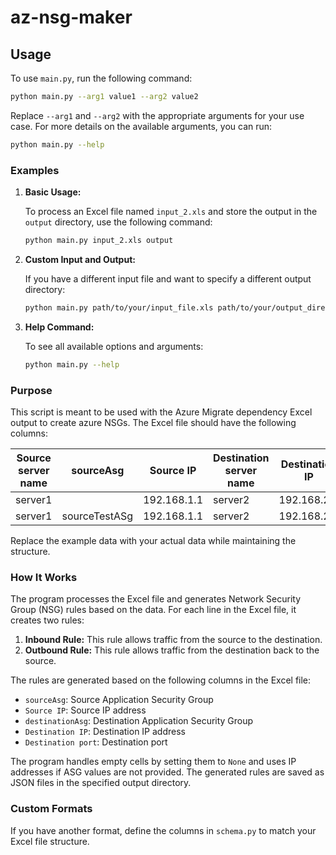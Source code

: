# az-nsg-maker

## Usage

To use `main.py`, run the following command:

```bash
python main.py --arg1 value1 --arg2 value2
```

Replace `--arg1` and `--arg2` with the appropriate arguments for your use case. For more details on the available arguments, you can run:

```bash
python main.py --help
```

### Examples

1. **Basic Usage:**

   To process an Excel file named `input_2.xls` and store the output in the `output` directory, use the following command:

   ```bash
   python main.py input_2.xls output
   ```

2. **Custom Input and Output:**

   If you have a different input file and want to specify a different output directory:

   ```bash
   python main.py path/to/your/input_file.xls path/to/your/output_directory
   ```

3. **Help Command:**

   To see all available options and arguments:

   ```bash
   python main.py --help
   ```

### Purpose

This script is meant to be used with the Azure Migrate dependency Excel output to create azure NSGs. The Excel file should have the following columns:

| Source server name | sourceAsg     | Source IP      | Destination server name | Destination IP    | Destination port | Comment | Environment | destinationAsg     |
|--------------------|---------------|----------------|-------------------------|-------------------|------------------|---------|-------------|--------------------|
| server1            |               | 192.168.1.1    | server2                 | 192.168.2.1       | 8080             | HTTP    | PROD        |                    |
| server1            | sourceTestASg | 192.168.1.1    | server2                 | 192.168.2.1       | 8080             | HTTP    | PROD        | destinationTestASg |

Replace the example data with your actual data while maintaining the structure.

### How It Works

The program processes the Excel file and generates Network Security Group (NSG) rules based on the data. For each line in the Excel file, it creates two rules:

1. **Inbound Rule:** This rule allows traffic from the source to the destination.
2. **Outbound Rule:** This rule allows traffic from the destination back to the source.

The rules are generated based on the following columns in the Excel file:
- `sourceAsg`: Source Application Security Group
- `Source IP`: Source IP address
- `destinationAsg`: Destination Application Security Group
- `Destination IP`: Destination IP address
- `Destination port`: Destination port

The program handles empty cells by setting them to `None` and uses IP addresses if ASG values are not provided. The generated rules are saved as JSON files in the specified output directory.

### Custom Formats

If you have another format, define the columns in `schema.py` to match your Excel file structure.
